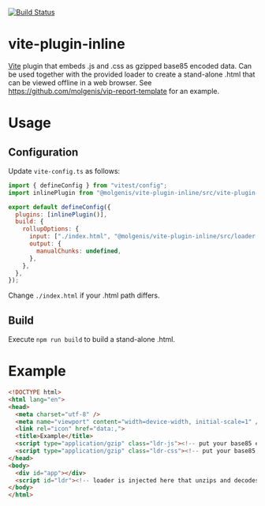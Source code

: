 [![Build Status](https://app.travis-ci.com/molgenis/vite-plugin-inline.svg?branch=main)](https://app.travis-ci.com/molgenis/vite-plugin-inline)

# vite-plugin-inline
[Vite](https://vitejs.dev/) plugin that embeds .js and .css as gzipped base85 encoded data. Can be used together with the provided loader to create a stand-alone .html that can be viewed offline in a web browser. See https://github.com/molgenis/vip-report-template for an example.

# Usage
## Configuration
Update `vite-config.ts` as follows:

```js
import { defineConfig } from "vitest/config";
import inlinePlugin from "@molgenis/vite-plugin-inline/src/vite-plugin-inline.js";

export default defineConfig({
  plugins: [inlinePlugin()],
  build: {
    rollupOptions: {
      input: ["./index.html", "@molgenis/vite-plugin-inline/src/loader.ts"],
      output: {
        manualChunks: undefined,
      },
    },
  },
});
```
Change `./index.html` if your .html path differs.
## Build
Execute `npm run build` to build a stand-alone .html.
# Example
```html
<!DOCTYPE html>
<html lang="en">
<head>
  <meta charset="utf-8" />
  <meta name="viewport" content="width=device-width, initial-scale=1" />
  <link rel="icon" href="data:,">
  <title>Example</title>
  <script type="application/gzip" class="ldr-js"><!-- put your base85 encoded gzipped JavaScript here --></script>
  <script type="application/gzip" class="ldr-css"><!-- put your base85 encoded CSS here --></script>
</head>
<body>
  <div id="app"></div>
  <script id="ldr"><!-- loader is injected here that unzips and decodes data --></script>
</body>
</html>
```
